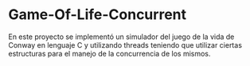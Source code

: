 # Game-Of-Life-Concurrent

En este proyecto se implementó un simulador del juego de la vida de Conway en lenguaje C y utilizando threads teniendo que utilizar ciertas estructuras para el manejo de la concurrencia de los mismos.
